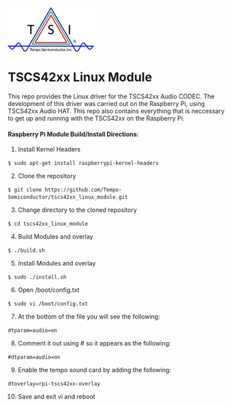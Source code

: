 ![Tempo Logo](https://github.com/Tempo-Semiconductor/tempo_res/blob/master/tempo.png)

# TSCS42xx Linux Module

This repo provides the Linux driver for the TSCS42xx Audio CODEC.
The development of this driver was carried out on the Raspberry Pi, 
using TSCS42xx Audio HAT. This repo also contains everything that is
neccessary to get up and running with the TSCS42xx on the Raspberry Pi.

#### Raspberry Pi Module Build/Install Directions:

1. Install Kernel Headers

`$ sudo apt-get install raspberrypi-kernel-headers`

2. Clone the repository

`$ git clone https://github.com/Tempo-Semiconductor/tscs42xx_linux_module.git`

3. Change directory to the cloned repository 

`$ cd tscs42xx_linux_module`

4. Build Modules and overlay

`$ ./build.sh`

5. Install Modules and overlay

`$ sudo ./install.sh`

6. Open /boot/config.txt

`$ sudo vi /boot/config.txt`

7. At the bottom of the file you will see the following:

`dtparam=audio=on`

8. Comment it out using # so it appears as the following:

`#dtparam=audio=on`

9. Enable the tempo sound card by adding the following:

`dtoverlay=rpi-tscs42xx-overlay`

10. Save and exit vi and reboot
